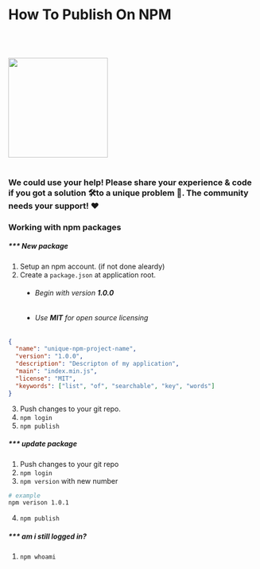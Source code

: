 # How To Publish On NPM

<br>
<br>
<br>

<img src="https://upload.wikimedia.org/wikipedia/commons/thumb/d/db/Npm-logo.svg/1200px-Npm-logo.svg.png" width=200>

<br>
<br>

### We could use your help! Please share your experience & code if you got a solution 🛠️to a unique problem 🚀. The community needs your support! ❤️

### Working with npm packages

##### \*\*\* New package

1. Setup an npm account. (if not done aleardy)
2. Create a `package.json` at application root.

<div style="padding-left: 30px">
    <ul>
        <h6 style="margin:none;padding:none;"><li>Begin with version <strong>1.0.0</strong></li></h6>
        <h6 style="margin:none;padding:none;"><li>Use <strong>MIT</strong> for open source licensing</li></h6>
    </ul>
</div>

```json
{
  "name": "unique-npm-project-name",
  "version": "1.0.0",
  "description": "Descripton of my application",
  "main": "index.min.js",
  "license": "MIT",
  "keywords": ["list", "of", "searchable", "key", "words"]
}
```

3. Push changes to your git repo.
4. `npm login`
5. `npm publish`

##### \*\*\* update package

1. Push changes to your git repo
2. `npm login`
3. `npm version` with new number

```bash
# example
npm verison 1.0.1
```

4. `npm publish`

##### \*\*\* am i still logged in?

1. `npm whoami`

#

